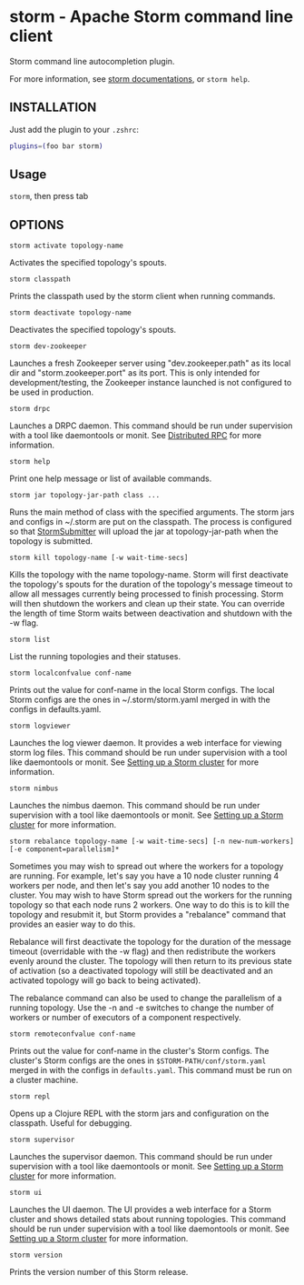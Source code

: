# storm - Apache Storm command line client

Storm command line autocompletion plugin.

For more information, see [storm documentations](http://storm.incubator.apache.org/documentation/Command-line-client.html), or `storm help`.

## INSTALLATION

Just add the plugin to your `.zshrc`:

```bash
plugins=(foo bar storm)
```

## Usage

`storm`, then press tab

## OPTIONS

`storm activate topology-name`

Activates the specified topology's spouts.

`storm classpath`

Prints the classpath used by the storm client when running commands.

`storm deactivate topology-name`

Deactivates the specified topology's spouts.

`storm dev-zookeeper`

Launches a fresh Zookeeper server using "dev.zookeeper.path" as its local dir and "storm.zookeeper.port" as its port. This is only intended for development/testing, the Zookeeper instance launched is not configured to be used in production.

`storm drpc`

Launches a DRPC daemon. This command should be run under supervision with a tool like daemontools or monit. See [Distributed RPC](http://storm.incubator.apache.org/documentation/Distributed-RPC) for more information.

`storm help`

Print one help message or list of available commands.


`storm jar topology-jar-path class ...`

Runs the main method of class with the specified arguments. The storm jars and configs in ~/.storm are put on the classpath. The process is configured so that [StormSubmitter](http://storm.incubator.apache.org/apidocs/backtype/storm/StormSubmitter.html) will upload the jar at topology-jar-path when the topology is submitted.

`storm kill topology-name [-w wait-time-secs]`

Kills the topology with the name topology-name. Storm will first deactivate the topology's spouts for the duration of the topology's message timeout to allow all messages currently being processed to finish processing. Storm will then shutdown the workers and clean up their state. You can override the length of time Storm waits between deactivation and shutdown with the -w flag.

`storm list`

List the running topologies and their statuses.

`storm localconfvalue conf-name`

 Prints out the value for conf-name in the local Storm configs. The local Storm configs are the ones in ~/.storm/storm.yaml merged in with the configs in defaults.yaml.
 
 `storm logviewer`
 
Launches the log viewer daemon. It provides a web interface for viewing storm log files. This command should be run under supervision with a tool like daemontools or monit. See [Setting up a Storm cluster](http://storm.incubator.apache.org/documentation/Setting-up-a-Storm-cluster) for more information.

`storm nimbus`

Launches the nimbus daemon. This command should be run under supervision with a tool like daemontools or monit. See [Setting up a Storm cluster](http://storm.incubator.apache.org/documentation/Setting-up-a-Storm-cluster) for more information.

`storm rebalance topology-name [-w wait-time-secs] [-n new-num-workers] [-e component=parallelism]*`

Sometimes you may wish to spread out where the workers for a topology are running. For example, let's say you have a 10 node cluster running 4 workers per node, and then let's say you add another 10 nodes to the cluster. You may wish to have Storm spread out the workers for the running topology so that each node runs 2 workers. One way to do this is to kill the topology and resubmit it, but Storm provides a "rebalance" command that provides an easier way to do this.
    
Rebalance will first deactivate the topology for the duration of the message timeout (overridable with the -w flag) and then redistribute the workers evenly around the cluster. The topology will then return to its previous state of activation (so a deactivated topology will still be deactivated and an activated topology will go back to being activated).

The rebalance command can also be used to change the parallelism of a running topology. Use the -n and -e switches to change the number of workers or number of executors of a component respectively.

`storm remoteconfvalue conf-name`

Prints out the value for conf-name in the cluster's Storm configs. The cluster's Storm configs are the ones in `$STORM-PATH/conf/storm.yaml` merged in with the configs in `defaults.yaml`. This command must be run on a cluster machine.

`storm repl`

Opens up a Clojure REPL with the storm jars and configuration on the classpath. Useful for debugging.

`storm supervisor`

Launches the supervisor daemon. This command should be run under supervision with a tool like daemontools or monit. See [Setting up a Storm cluster](http://storm.incubator.apache.org/documentation/Setting-up-a-Storm-cluster) for more information.

`storm ui`

Launches the UI daemon. The UI provides a web interface for a Storm cluster and shows detailed stats about running topologies. This command should be run under supervision with a tool like daemontools or monit. See [Setting up a Storm cluster](http://storm.incubator.apache.org/documentation/Setting-up-a-Storm-cluster) for more information.

`storm version`

Prints the version number of this Storm release.